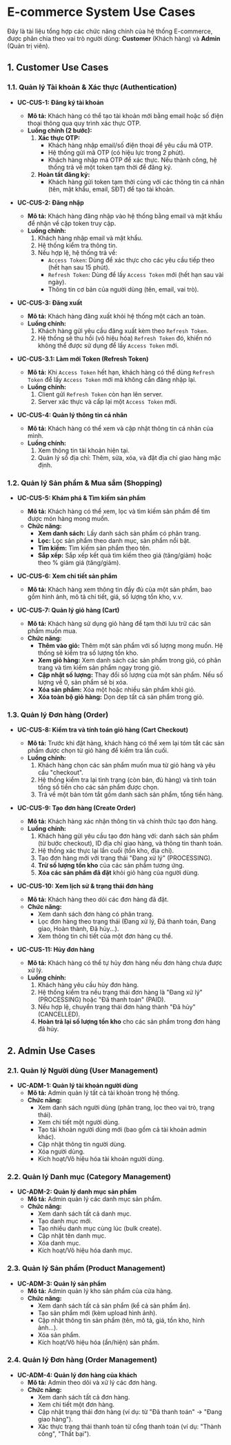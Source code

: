 # E-commerce System Use Cases

Đây là tài liệu tổng hợp các chức năng chính của hệ thống E-commerce, được phân chia theo vai trò người dùng: **Customer** (Khách hàng) và **Admin** (Quản trị viên).

## 1. Customer Use Cases

### 1.1. Quản lý Tài khoản & Xác thực (Authentication)

- **UC-CUS-1: Đăng ký tài khoản**

  - **Mô tả:** Khách hàng có thể tạo tài khoản mới bằng email hoặc số điện thoại thông qua quy trình xác thực OTP.
  - **Luồng chính (2 bước):**
    1.  **Xác thực OTP:**
        - Khách hàng nhập email/số điện thoại để yêu cầu mã OTP.
        - Hệ thống gửi mã OTP (có hiệu lực trong 2 phút).
        - Khách hàng nhập mã OTP để xác thực. Nếu thành công, hệ thống trả về một token tạm thời để đăng ký.
    2.  **Hoàn tất đăng ký:**
        - Khách hàng gửi token tạm thời cùng với các thông tin cá nhân (tên, mật khẩu, email, SĐT) để tạo tài khoản.

- **UC-CUS-2: Đăng nhập**

  - **Mô tả:** Khách hàng đăng nhập vào hệ thống bằng email và mật khẩu để nhận về cặp token truy cập.
  - **Luồng chính:**
    1.  Khách hàng nhập email và mật khẩu.
    2.  Hệ thống kiểm tra thông tin.
    3.  Nếu hợp lệ, hệ thống trả về:
        - `Access Token`: Dùng để xác thực cho các yêu cầu tiếp theo (hết hạn sau 15 phút).
        - `Refresh Token`: Dùng để lấy `Access Token` mới (hết hạn sau vài ngày).
        - Thông tin cơ bản của người dùng (tên, email, vai trò).

- **UC-CUS-3: Đăng xuất**

  - **Mô tả:** Khách hàng đăng xuất khỏi hệ thống một cách an toàn.
  - **Luồng chính:**
    1.  Khách hàng gửi yêu cầu đăng xuất kèm theo `Refresh Token`.
    2.  Hệ thống sẽ thu hồi (vô hiệu hóa) `Refresh Token` đó, khiến nó không thể được sử dụng để lấy `Access Token` mới.

- **UC-CUS-3.1: Làm mới Token (Refresh Token)**

  - **Mô tả:** Khi `Access Token` hết hạn, khách hàng có thể dùng `Refresh Token` để lấy `Access Token` mới mà không cần đăng nhập lại.
  - **Luồng chính:**
    1.  Client gửi `Refresh Token` còn hạn lên server.
    2.  Server xác thực và cấp lại một `Access Token` mới.

- **UC-CUS-4: Quản lý thông tin cá nhân**
  - **Mô tả:** Khách hàng có thể xem và cập nhật thông tin cá nhân của mình.
  - **Luồng chính:**
    1.  Xem thông tin tài khoản hiện tại.
    2.  Quản lý sổ địa chỉ: Thêm, sửa, xóa, và đặt địa chỉ giao hàng mặc định.

### 1.2. Quản lý Sản phẩm & Mua sắm (Shopping)

- **UC-CUS-5: Khám phá & Tìm kiếm sản phẩm**

  - **Mô tả:** Khách hàng có thể xem, lọc và tìm kiếm sản phẩm để tìm được món hàng mong muốn.
  - **Chức năng:**
    - **Xem danh sách:** Lấy danh sách sản phẩm có phân trang.
    - **Lọc:** Lọc sản phẩm theo danh mục, sản phẩm nổi bật.
    - **Tìm kiếm:** Tìm kiếm sản phẩm theo tên.
    - **Sắp xếp:** Sắp xếp kết quả tìm kiếm theo giá (tăng/giảm) hoặc theo % giảm giá (tăng/giảm).

- **UC-CUS-6: Xem chi tiết sản phẩm**

  - **Mô tả:** Khách hàng xem thông tin đầy đủ của một sản phẩm, bao gồm hình ảnh, mô tả chi tiết, giá, số lượng tồn kho, v.v.

- **UC-CUS-7: Quản lý giỏ hàng (Cart)**
  - **Mô tả:** Khách hàng sử dụng giỏ hàng để tạm thời lưu trữ các sản phẩm muốn mua.
  - **Chức năng:**
    - **Thêm vào giỏ:** Thêm một sản phẩm với số lượng mong muốn. Hệ thống sẽ kiểm tra số lượng tồn kho.
    - **Xem giỏ hàng:** Xem danh sách các sản phẩm trong giỏ, có phân trang và tìm kiếm sản phẩm ngay trong giỏ.
    - **Cập nhật số lượng:** Thay đổi số lượng của một sản phẩm. Nếu số lượng về 0, sản phẩm sẽ bị xóa.
    - **Xóa sản phẩm:** Xóa một hoặc nhiều sản phẩm khỏi giỏ.
    - **Xóa toàn bộ giỏ hàng:** Dọn dẹp tất cả sản phẩm trong giỏ.

### 1.3. Quản lý Đơn hàng (Order)

- **UC-CUS-8: Kiểm tra và tính toán giỏ hàng (Cart Checkout)**

  - **Mô tả:** Trước khi đặt hàng, khách hàng có thể xem lại tóm tắt các sản phẩm được chọn từ giỏ hàng để kiểm tra lần cuối.
  - **Luồng chính:**
    1.  Khách hàng chọn các sản phẩm muốn mua từ giỏ hàng và yêu cầu "checkout".
    2.  Hệ thống kiểm tra lại tình trạng (còn bán, đủ hàng) và tính toán tổng số tiền cho các sản phẩm được chọn.
    3.  Trả về một bản tóm tắt gồm danh sách sản phẩm, tổng tiền hàng.

- **UC-CUS-9: Tạo đơn hàng (Create Order)**

  - **Mô tả:** Khách hàng xác nhận thông tin và chính thức tạo đơn hàng.
  - **Luồng chính:**
    1.  Khách hàng gửi yêu cầu tạo đơn hàng với: danh sách sản phẩm (từ bước checkout), ID địa chỉ giao hàng, và thông tin thanh toán.
    2.  Hệ thống xác thực lại lần cuối (tồn kho, địa chỉ).
    3.  Tạo đơn hàng mới với trạng thái "Đang xử lý" (PROCESSING).
    4.  **Trừ số lượng tồn kho** của các sản phẩm tương ứng.
    5.  **Xóa các sản phẩm đã đặt** khỏi giỏ hàng của người dùng.

- **UC-CUS-10: Xem lịch sử & trạng thái đơn hàng**

  - **Mô tả:** Khách hàng theo dõi các đơn hàng đã đặt.
  - **Chức năng:**
    - Xem danh sách đơn hàng có phân trang.
    - Lọc đơn hàng theo trạng thái (Đang xử lý, Đã thanh toán, Đang giao, Hoàn thành, Đã hủy...).
    - Xem thông tin chi tiết của một đơn hàng cụ thể.

- **UC-CUS-11: Hủy đơn hàng**
  - **Mô tả:** Khách hàng có thể tự hủy đơn hàng nếu đơn hàng chưa được xử lý.
  - **Luồng chính:**
    1.  Khách hàng yêu cầu hủy đơn hàng.
    2.  Hệ thống kiểm tra nếu trạng thái đơn hàng là "Đang xử lý" (PROCESSING) hoặc "Đã thanh toán" (PAID).
    3.  Nếu hợp lệ, chuyển trạng thái đơn hàng thành "Đã hủy" (CANCELLED).
    4.  **Hoàn trả lại số lượng tồn kho** cho các sản phẩm trong đơn hàng đã hủy.

## 2. Admin Use Cases

### 2.1. Quản lý Người dùng (User Management)

- **UC-ADM-1: Quản lý tài khoản người dùng**
  - **Mô tả:** Admin quản lý tất cả tài khoản trong hệ thống.
  - **Chức năng:**
    - Xem danh sách người dùng (phân trang, lọc theo vai trò, trạng thái).
    - Xem chi tiết một người dùng.
    - Tạo tài khoản người dùng mới (bao gồm cả tài khoản admin khác).
    - Cập nhật thông tin người dùng.
    - Xóa người dùng.
    - Kích hoạt/Vô hiệu hóa tài khoản người dùng.

### 2.2. Quản lý Danh mục (Category Management)

- **UC-ADM-2: Quản lý danh mục sản phẩm**
  - **Mô tả:** Admin quản lý các danh mục sản phẩm.
  - **Chức năng:**
    - Xem danh sách tất cả danh mục.
    - Tạo danh mục mới.
    - Tạo nhiều danh mục cùng lúc (bulk create).
    - Cập nhật tên danh mục.
    - Xóa danh mục.
    - Kích hoạt/Vô hiệu hóa danh mục.

### 2.3. Quản lý Sản phẩm (Product Management)

- **UC-ADM-3: Quản lý sản phẩm**
  - **Mô tả:** Admin quản lý kho sản phẩm của cửa hàng.
  - **Chức năng:**
    - Xem danh sách tất cả sản phẩm (kể cả sản phẩm ẩn).
    - Tạo sản phẩm mới (kèm upload hình ảnh).
    - Cập nhật thông tin sản phẩm (tên, mô tả, giá, tồn kho, hình ảnh...).
    - Xóa sản phẩm.
    - Kích hoạt/Vô hiệu hóa (ẩn/hiện) sản phẩm.

### 2.4. Quản lý Đơn hàng (Order Management)

- **UC-ADM-4: Quản lý đơn hàng của khách**
  - **Mô tả:** Admin theo dõi và xử lý các đơn hàng.
  - **Chức năng:**
    - Xem danh sách tất cả đơn hàng.
    - Xem chi tiết một đơn hàng.
    - Cập nhật trạng thái đơn hàng (ví dụ: từ "Đã thanh toán" -> "Đang giao hàng").
    - Xác thực trạng thái thanh toán từ cổng thanh toán (ví dụ: "Thành công", "Thất bại").
